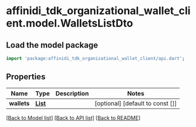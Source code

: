 # affinidi_tdk_organizational_wallet_client.model.WalletsListDto

## Load the model package

```dart
import 'package:affinidi_tdk_organizational_wallet_client/api.dart';
```

## Properties

| Name        | Type                                | Description | Notes                            |
| ----------- | ----------------------------------- | ----------- | -------------------------------- |
| **wallets** | [**List<WalletDto>**](WalletDto.md) |             | [optional] [default to const []] |

[[Back to Model list]](../README.md#documentation-for-models) [[Back to API list]](../README.md#documentation-for-api-endpoints) [[Back to README]](../README.md)
